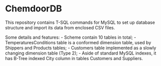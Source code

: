 # ChemdoorDB

This repository contains T-SQL commands for MySQL to set up database structure and import its data from enclosed CSV files.

Some details and features:
    - Scheme contain 10 tables in total;
    - TemperaturesConditions table is a conformed dimension table, used by Shippers and Products tables;
    - Customers table implemented as a slowly changing dimension table (Type 2);
    - Aside of standard MySQL indexes, it has B-Tree indexed City column in tables Customers and Suppliers.
